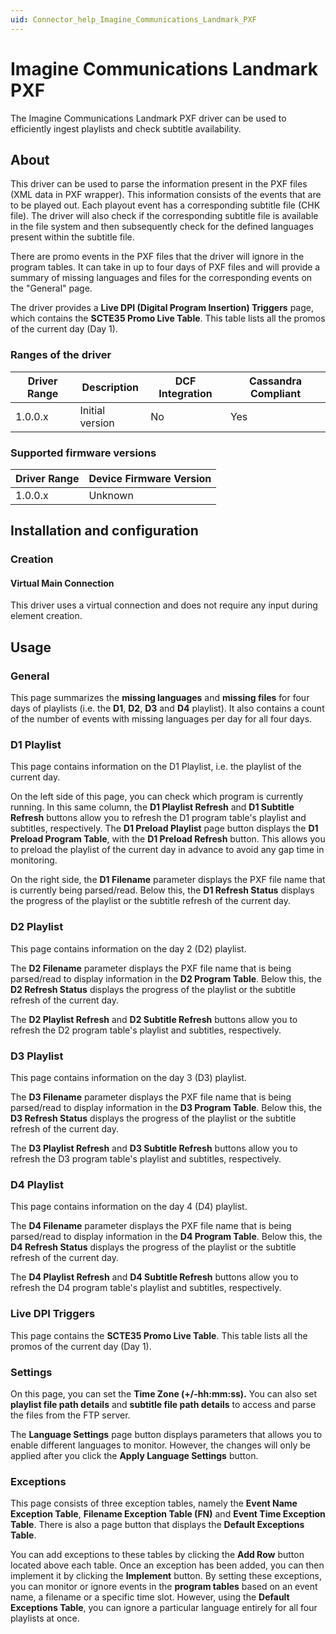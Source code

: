 ```yaml
---
uid: Connector_help_Imagine_Communications_Landmark_PXF
---
```


# Imagine Communications Landmark PXF

The Imagine Communications Landmark PXF driver can be used to efficiently ingest playlists and check subtitle availability.

## About

This driver can be used to parse the information present in the PXF files (XML data in PXF wrapper). This information consists of the events that are to be played out. Each playout event has a corresponding subtitle file (CHK file). The driver will also check if the corresponding subtitle file is available in the file system and then subsequently check for the defined languages present within the subtitle file.

There are promo events in the PXF files that the driver will ignore in the program tables. It can take in up to four days of PXF files and will provide a summary of missing languages and files for the corresponding events on the "General" page.

The driver provides a **Live DPI (Digital Program Insertion) Triggers** page, which contains the **SCTE35 Promo Live Table**. This table lists all the promos of the current day (Day 1).

### Ranges of the driver

| **Driver Range** | **Description** | **DCF Integration** | **Cassandra Compliant** |
|------------------|-----------------|---------------------|-------------------------|
| 1.0.0.x          | Initial version | No                  | Yes                     |

### Supported firmware versions

| **Driver Range** | **Device Firmware Version** |
|------------------|-----------------------------|
| 1.0.0.x          | Unknown                     |

## Installation and configuration

### Creation

#### Virtual Main Connection

This driver uses a virtual connection and does not require any input during element creation.

## Usage

### General

This page summarizes the **missing languages** and **missing files** for four days of playlists (i.e. the **D1**, **D2**, **D3** and **D4** playlist). It also contains a count of the number of events with missing languages per day for all four days.

### D1 Playlist

This page contains information on the D1 Playlist, i.e. the playlist of the current day.

On the left side of this page, you can check which program is currently running. In this same column, the **D1 Playlist Refresh** and **D1 Subtitle Refresh** buttons allow you to refresh the D1 program table's playlist and subtitles, respectively. The **D1 Preload Playlist** page button displays the **D1 Preload Program Table**, with the **D1 Preload Refresh** button. This allows you to preload the playlist of the current day in advance to avoid any gap time in monitoring.

On the right side, the **D1 Filename** parameter displays the PXF file name that is currently being parsed/read. Below this, the **D1 Refresh Status** displays the progress of the playlist or the subtitle refresh of the current day.

### D2 Playlist

This page contains information on the day 2 (D2) playlist.

The **D2 Filename** parameter displays the PXF file name that is being parsed/read to display information in the **D2 Program Table**. Below this, the **D2 Refresh Status** displays the progress of the playlist or the subtitle refresh of the current day.

The **D2 Playlist Refresh** and **D2 Subtitle Refresh** buttons allow you to refresh the D2 program table's playlist and subtitles, respectively.

### D3 Playlist

This page contains information on the day 3 (D3) playlist.

The **D3 Filename** parameter displays the PXF file name that is being parsed/read to display information in the **D3 Program Table**. Below this, the **D3 Refresh Status** displays the progress of the playlist or the subtitle refresh of the current day.

The **D3 Playlist Refresh** and **D3 Subtitle Refresh** buttons allow you to refresh the D3 program table's playlist and subtitles, respectively.

### D4 Playlist

This page contains information on the day 4 (D4) playlist.

The **D4 Filename** parameter displays the PXF file name that is being parsed/read to display information in the **D4 Program Table**. Below this, the **D4 Refresh Status** displays the progress of the playlist or the subtitle refresh of the current day.

The **D4 Playlist Refresh** and **D4 Subtitle Refresh** buttons allow you to refresh the D4 program table's playlist and subtitles, respectively.

### Live DPI Triggers

This page contains the **SCTE35 Promo Live Table**. This table lists all the promos of the current day (Day 1).

### Settings

On this page, you can set the **Time Zone (+/-hh:mm:ss).** You can also set **playlist file path details** and **subtitle file path details** to access and parse the files from the FTP server.

The **Language Settings** page button displays parameters that allows you to enable different languages to monitor. However, the changes will only be applied after you click the **Apply Language Settings** button.

### Exceptions

This page consists of three exception tables, namely the **Event Name Exception Table**, **Filename Exception Table (FN)** and **Event Time Exception Table**. There is also a page button that displays the **Default Exceptions Table**.

You can add exceptions to these tables by clicking the **Add Row** button located above each table. Once an exception has been added, you can then implement it by clicking the **Implement** button. By setting these exceptions, you can monitor or ignore events in the **program tables** based on an event name, a filename or a specific time slot. However, using the **Default Exceptions Table**, you can ignore a particular language entirely for all four playlists at once.
